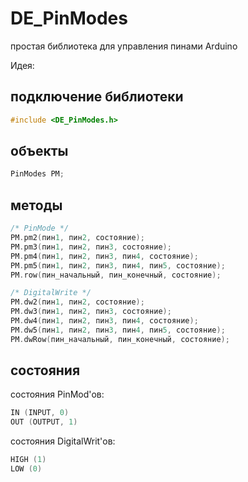 # DE_PinModes
простая библиотека для управления пинами Arduino

Идея: 

## подключение библиотеки
```cpp
#include <DE_PinModes.h>
```
## объекты
```cpp
PinModes PM;
```
## методы
```cpp
/* PinMode */
PM.pm2(пин1, пин2, состояние);
PM.pm3(пин1, пин2, пин3, состояние);
PM.pm4(пин1, пин2, пин3, пин4, состояние);
PM.pm5(пин1, пин2, пин3, пин4, пин5, состояние);
PM.row(пин_начальный, пин_конечный, состояние);

/* DigitalWrite */
PM.dw2(пин1, пин2, состояние);
PM.dw3(пин1, пин2, пин3, состояние);
PM.dw4(пин1, пин2, пин3, пин4, состояние);
PM.dw5(пин1, пин2, пин3, пин4, пин5, состояние);
PM.dwRow(пин_начальный, пин_конечный, состояние);
```
## состояния
состояния PinMod'ов:
```cpp
IN (INPUT, 0)
OUT (OUTPUT, 1)
```
состояния DigitalWrit'ов:
```cpp
HIGH (1)
LOW (0)
```
